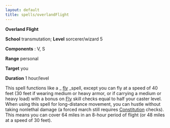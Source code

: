 ```yaml
---
layout: default
title: spells/overlandFlight
---
```

 **Overland Flight**

**School** transmutation; **Level** sorcerer/wizard 5

**Components** : V, S

**Range** personal

**Target** you

**Duration** 1 hour/level

This spell functions like a _ [fly](fly) _spell, except you can fly at a speed of 40 feet (30 feet if wearing medium or heavy armor, or if carrying a medium or heavy load) with a bonus on [Fly](../skills/fly#_fly) skill checks equal to half your caster level. When using this spell for long-distance movement, you can hustle without taking nonlethal damage (a forced march still requires [Constitution](../gettingStarted#_constitution) checks). This means you can cover 64 miles in an 8-hour period of flight (or 48 miles at a speed of 30 feet).

